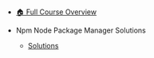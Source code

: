 - [🏠 Full Course Overview](/README)


- Npm   Node Package Manager   Solutions
  - [Solutions](./Solutions.md "Solutions")
